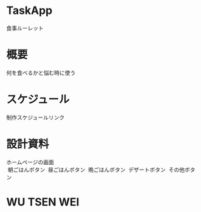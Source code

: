 # TaskApp

食事ルーレット

# 概要

何を食べるかと悩む時に使う

# スケジュール

制作スケジュールリンク

# 設計資料

ホームページの画面<br>
  朝ごはんボタン
  昼ごはんボタン
  晩ごはんボタン
  デザートボタン
  その他ボタン

# WU TSEN WEI
